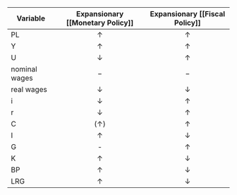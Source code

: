 
|Variable|Expansionary [[Monetary Policy]]|Expansionary [[Fiscal Policy]]|
|--------|:---------------------------:|:-----------:|
|PL|$\uparrow$|$\uparrow$|
|Y|$\uparrow$|$\uparrow$|
|U|$\downarrow$|$\uparrow$|
|nominal wages|$-$|$-$|
|real wages|$\downarrow$|$\downarrow$|
|i|$\downarrow$|$\uparrow$|
|r|$\downarrow$|$\uparrow$|
|C|($\uparrow$)|$\uparrow$|
|I|$\uparrow$|$\downarrow$|
|G|-|$\uparrow$|
|K|$\uparrow$|$\downarrow$|
|BP|$\uparrow$|$\downarrow$|
|LRG|$\uparrow$|$\downarrow$|